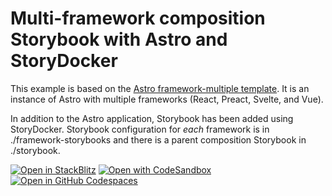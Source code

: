 # Multi-framework composition Storybook with Astro and StoryDocker

This example is based on the [Astro framework-multiple template](https://github.com/withastro/astro/tree/latest/examples/framework-multiple). It is an instance of Astro with multiple frameworks (React, Preact, Svelte, and Vue).

In addition to the Astro application, Storybook has been added using StoryDocker. Storybook configuration for _each_ framework is in ./framework-storybooks and there is a parent composition Storybook in ./storybook.

[![Open in StackBlitz](https://developer.stackblitz.com/img/open_in_stackblitz.svg)](https://stackblitz.com/github/storydocker/storydocker-examples/tree/main/experimental/astro-framework-multiple)
[![Open with CodeSandbox](https://assets.codesandbox.io/github/button-edit-lime.svg)](https://codesandbox.io/p/sandbox/github/storydocker/storydocker-examples/tree/main/experimental/astro-framework-multiple)
[![Open in GitHub Codespaces](https://github.com/codespaces/badge.svg)](https://codespaces.new/storydocker/storydocker-examples?devcontainer_path=.devcontainer/astro-framework-multiple/devcontainer.json)
